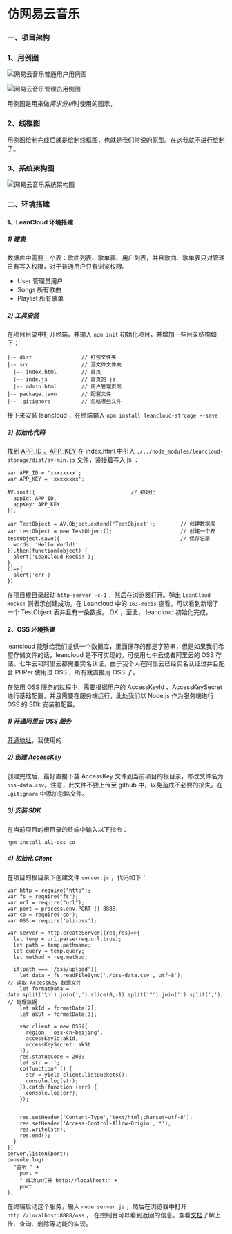 # 仿网易云音乐

### 一、项目架构

### 1、用例图
![网易云音乐普通用户用例图](http://i2.bvimg.com/651731/fd54c8601cf3075d.jpg)

![网易云音乐管理员用例图](http://i4.bvimg.com/651731/b16d5f03286cc449.jpg)

用例图是用来做*需求分析*时使用的图示，

### 2、线框图
用例图绘制完成后就是绘制线框图，也就是我们常说的原型。在这我就不进行绘制了。

### 3、系统架构图
![网易云音乐系统架构图](http://i2.bvimg.com/651731/93ebc8d4f783e15c.jpg)

### 二、环境搭建

#### 1、LeanCloud 环境搭建

##### 1) 建表
数据库中需要三个表：歌曲列表、歌单表、用户列表，并且歌曲、歌单表只对管理员有写入权限，对于普通用户只有浏览权限。
* User 管理员用户
* Songs 所有歌曲
* Playlist 所有歌单

##### 2) 工具安装

在项目目录中打开终端，并输入 `npm init` 初始化项目，并增加一些目录结构如下：
```
|-- dist                // 打包文件夹
|-- src                 // 源文件文件夹
  |-- index.html        // 首页
  |-- inde.js           // 首页的 js
  |-- admin.html        // 用户管理页面
|-- package.json        // 配置文件
|-- .gitignore          // 忽略哪些文件
```

接下来安装 leancloud ，在终端输入 `npm install leancloud-stroage --save`

##### 3) 初始化代码

[找到 APP_ID 、APP_KEY](https://leancloud.cn/dashboard/app.html?appid=YPvb9cfXnyvVeG54DHsOIscm-gzGzoHsz#/key)
在 index.html 中引入 `./../node_modules/leancloud-storage/dist/av-min.js` 文件，紧接着写入 js ：
```
var APP_ID = 'xxxxxxxx';        
var APP_KEY = 'xxxxxxxx';

AV.init({                               // 初始化
  appId: APP_ID,
  appKey: APP_KEY
});

var TestObject = AV.Object.extend('TestObject');        // 创建数据库
var testObject = new TestObject();                      // 创建一个表
testObject.save({                                       // 保存记录
  words: 'Hello World!'
}).then(function(object) {
  alert('LeanCloud Rocks!');
},
()=>{
  alert('err')
})
```
在项目根目录起动 `http-server -c-1` ，然后在浏览器打开。弹出 `LeanCloud Rocks!` 则表示创建成功。在 Leancloud 中的 `163-mucis` 查看，可以看到新增了一个 TestObject 表并且有一条数据。 OK ，至此， leancloud 初始化完成。

#### 2、OSS 环境搭建

leancloud 能够给我们提供一个数据库，里面保存的都是字符串，但是如果我们希望存储文件的话，leancloud 是不可实现的。可使用七牛云或者阿里云的 OSS 存储。七牛云和阿里云都需要实名认证，由于我个人在阿里云已经实名认证过并且配合 PHPer 使用过 OSS ，所有就直接用 OSS 了。

在使用 OSS 服务的过程中，需要根据用户的 AccessKeyId 、AccessKeySecret 进行基础配置，并且需要在服务端运行，此处我们以 Node.js 作为服务端进行 OSS 的 SDk 安装和配置。

##### 1) 开通阿里云 OSS 服务

[开通地址](https://www.aliyun.com/product/oss?spm=a2c4g.11186623.2.4.2FZzaq)，我使用的

##### 2) [创建 AccessKey ](https://help.aliyun.com/document_detail/53045.html?spm=a2c4g.11186623.2.5.2FZzaq)

创建完成后，最好直接下载 AccessKey 文件到当前项目的根目录，修改文件名为 `oss-data.csv`。注意，此文件不要上传至 github 中，以免造成不必要的损失。在 `.gitignore` 中添加忽略文件。

##### 3) 安装 SDK

在当前项目的根目录的终端中输入以下指令：
```
npm install ali-oss co
```

##### 4) 初始化 Client

在项目的根目录下创建文件 `server.js` ，代码如下：
```
var http = require("http");
var fs = require("fs");
var url = require("url");
var port = process.env.PORT || 8888;
var co = require('co');
var OSS = require('ali-oss');

var server = http.createServer((req,res)=>{
  let temp = url.parse(req.url,true);
  let path = temp.pathname;
  let query = temp.query;
  let method = req.method;

  if(path === '/oss/upload'){
    let data = fs.readFileSync('./oss-data.csv','utf-8');             // 读取 AccessKey 数据文件
    let formatData = data.split('\n').join(',').slice(0,-1).split('"').join('').split(',');       // 处理数据
    let akId = formatData[2];
    let akSt = formatData[3];
    
    var client = new OSS({
      region: 'oss-cn-beijing',
      accessKeyId:akId,
      accessKeySecret: akSt
    });
    res.statusCode = 200;
    let str = '';
    co(function* () {
      str = yield client.listBuckets();
      console.log(str);
    }).catch(function (err) {
      console.log(err);
    });

    
    res.setHeader('Content-Type','text/html;charset=utf-8');
    res.setHeader('Access-Control-Allow-Origin','*');
    res.write(str);
    res.end();
  }
})
server.listen(port);
console.log(
  "监听 " +
    port +
    " 成功\n打开 http://localhost:" +
    port
);
```
在终端启动这个服务，输入 `node server.js` ，然后在浏览器中打开 `http://localhost:8888/oss` ， 在控制台可以看到返回的信息。查看[文档](https://help.aliyun.com/document_detail/32070.html?spm=a2c4g.11186623.6.782.O9G9E8)了解上传、查询、删除等功能的实现。
